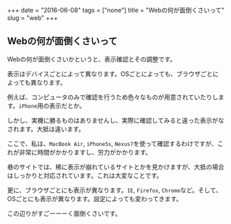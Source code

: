 +++
date = "2016-06-08"
tags = ["none"]
title = "Webの何が面倒くさいって"
slug = "web"
+++

## Webの何が面倒くさいって

Webの何が面倒くさいかというと、表示確認とその調整です。

表示はデバイスごとによって異なります。OSごとによっても、ブラウザごとによっても異なります。

例えば、コンピュータのみで確認を行うため色々なものが用意されていたりします。`iPhone`用の表示だとか。

しかし、実機に勝るものはありませんし、実際に確認してみると違った表示がなされます。大抵は違います。

ここで、私は、`MacBook Air`, `iPhone5s`, `Nexus7`を使って確認するわけですが、これが非常に時間がかかりますし、労力がかかります。

巷のサイトでは、稀に表示が崩れているサイトとかを見かけますが、大抵の場合はしっかりと対応されています。これは大変なことです。

更に、ブラウザごとにも表示が異なります。`IE`, `Firefox`, `Chrome`など。そして、OSごとにも表示が異なります。設定によっても変わってきます。

この辺りがすごーーーく面倒くさいです。
	
